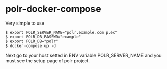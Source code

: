polr-docker-compose
===================

Very simple to use

```
$ export POLR_SERVER_NAME="polr.example.com p.ex"
$ export POLR_DB_PASSWD="example"
$ export POLR_DB="polr"
$ docker-compose up -d
```

Next go to your host setted in ENV variable POLR_SERVER_NAME and you must see the setup page of polr project.
